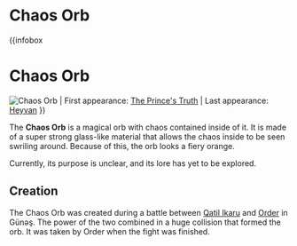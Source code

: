 # Chaos Orb

({infobox
# Chaos Orb
![Chaos Orb](images/chaos-orb-1.png)
| First appearance: [The Prince's Truth](/the-prince's-truth)
| Last appearance: [Heyvan](/heyvan-(book))
})

The **Chaos Orb** is a magical orb with chaos contained inside of it. It is made of a super strong glass-like material that allows the chaos inside to be seen swriling around. Because of this, the orb looks a fiery orange.

Currently, its purpose is unclear, and its lore has yet to be explored.

## Creation

The Chaos Orb was created during a battle between [Qatil Ikaru](/qatil-ikaru) and [Order](/order) in Günəş. The power of the two combined in a huge collision that formed the orb. It was taken by Order when the fight was finished.